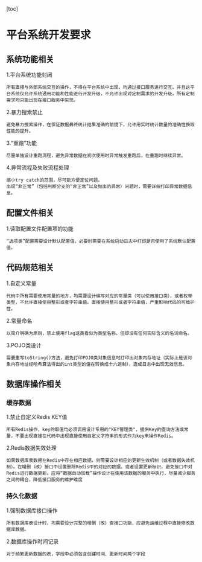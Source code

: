 [toc]

# 平台系统开发要求

## 系统功能相关

1.平台系统功能封闭

    所有直接与外部系统交互的操作，不得在平台系统中出现，均通过接口服务进行交互。并且这平台系统仅允许系统通用功能和性能进行开发升级，不允许出现对定制需求的开发升级。所有定制需求均只能出现在接口服务中实现。

2.暴力搜索禁止

    避免暴力搜索操作，在保证数据最终统计结果准确的前提下，允许用实时统计数量的准确性换取性能的提升。

3.“重跑”功能

    尽量单独设计重跑流程，避免异常数据在初次使用时异常触发重跑后，在重跑时继续异常。

4.异常流程及失败流程处理

    缩小try catch的范围，尽可能方便定位问题。
    出现“非正常”（包括判断分支的“非正常”以及抛出的异常）问题时，需要详细打印异常数据信息。

## 配置文件相关

1.读取配置文件配置项的功能

    “选项类”配置需要设计默认配置值，必要时需要在系统启动日志中打印是否使用了系统默认配置值。

## 代码规范相关

1.自定义常量

    代码中所有需要使用常量的地方，均需要设计编写对应的常量类（可以使用接口类），或者枚举类型，不允许直接使用整形或者字符串值。直接使用整形或者字符串值，严重影响代码的可维护性。

2.常量命名

    以简介明确为原则，禁止使用flag这类看似为类型名称，但却没有任何实际含义的名词命名。

3.POJO类设计

    需要重写toString()方法，避免打印POJO类对象信息时打印出对象内存地址（实际上是该对象内存地址经哈希算法得出的int类型的值在转换成十六进制），造成日志中出现无效信息。

## 数据库操作相关

### 缓存数据

1.禁止自定义Redis KEY值

    所有Redis操作，key的取值均必须调用设计专用的"KEY管理类"，提供Key的查询方法或常量，不要出现直接在代码中出现直接使用自定义字符串的形式作为key来操作Redis。

2.Redis数据失效处理

    如果数据库表数据在Redis中存在相应数据，则需要设计相应的更新生效机制（或者数据失效机制）。在增删（改）接口中设置删除Redis中的对应的数据，或者设置更新标识，避免接口中对Redis进行数据更新。应将“数据自动加载”操作设计在使用该数据的服务中执行，尽量减少服务之间的耦合，降低接口服务的维护难度

### 持久化数据

1.强制数据库接口操作

    所有数据库表设计时，均需要设计完整的增删（改）查接口功能，应避免运维过程中直接修改数据库数据。

2.数据库操作时间记录

    对于频繁更新数据的表，字段中必须包含创建时间、更新时间两个字段
